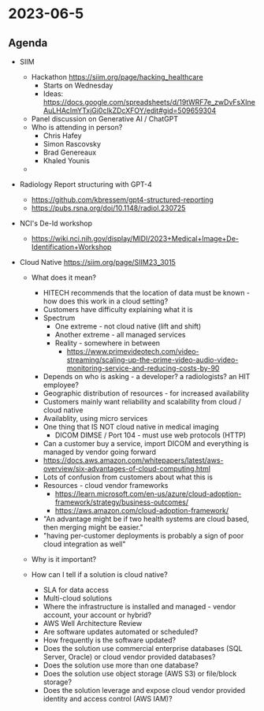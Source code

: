 # 2023-06-5

## Agenda

* SIIM
    * Hackathon https://siim.org/page/hacking_healthcare
      * Starts on Wednesday 
      * Ideas: https://docs.google.com/spreadsheets/d/19tWRF7e_zwDvFsXIneAuLHAcImYTxjGi0cIkZDcXFOY/edit#gid=509659304
    * Panel discussion on Generative AI / ChatGPT
    * Who is attending in person?
       * Chris Hafey
       * Simon Rascovsky
       * Brad Genereaux
       * Khaled Younis
    * 

 * Radiology Report structuring with GPT-4
   * https://github.com/kbressem/gpt4-structured-reporting
   * https://pubs.rsna.org/doi/10.1148/radiol.230725

* NCI's De-Id workshop
  * https://wiki.nci.nih.gov/display/MIDI/2023+Medical+Image+De-Identification+Workshop

* Cloud Native  https://siim.org/page/SIIM23_3015
    * What does it mean?
      * HITECH recommends that the location of data must be known - how does this work in a cloud setting?
      * Customers have difficulty explaining what it is
      * Spectrum
        * One extreme - not cloud native (lift and shift)
        * Another extreme - all managed services
        * Reality - somewhere in between
          * https://www.primevideotech.com/video-streaming/scaling-up-the-prime-video-audio-video-monitoring-service-and-reducing-costs-by-90
      * Depends on who is asking - a developer?  a radiologists?  an HIT employee?
      * Geographic distribution of resources - for increased availability
      * Customers mainly want reliability and scalability from cloud / cloud native 
      * Availablity, using micro services
      * One thing that IS NOT cloud native in medical imaging
        * DICOM DIMSE / Port 104 - must use web protocols (HTTP)
      * Can a customer buy a service, import DICOM and everything is managed by vendor going forward
      * https://docs.aws.amazon.com/whitepapers/latest/aws-overview/six-advantages-of-cloud-computing.html
      * Lots of confusion from customers about what this is
      * Resources - cloud vendor frameworks
        * https://learn.microsoft.com/en-us/azure/cloud-adoption-framework/strategy/business-outcomes/
        * https://aws.amazon.com/cloud-adoption-framework/
      * "An advantage might be if two health systems are cloud based, then merging might be easier."
      * "having per-customer deployments is probably a sign of poor cloud integration as well"

    * Why is it important?
    
    * How can I tell if a solution is cloud native?
        - SLA for data access
        - Multi-cloud solutions
        - Where the infrastructure is installed and managed - vendor account, your account or hybrid?
        - AWS Well Architecture Review
        - Are software updates automated or scheduled?
        - How frequently is the software updated?
        - Does the solution use commercial enterprise databases (SQL Server, Oracle) or cloud vendor provided databases?
        - Does the solution use more than one database?  
        - Does the solution use object storage (AWS S3) or file/block storage?
        - Does the solution leverage and expose cloud vendor provided identity and access control (AWS IAM)?

